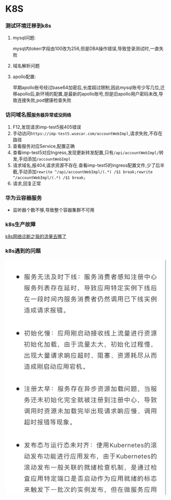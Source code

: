 # K8S

### 测试环境迁移到k8s

1. mysql问题:

   mysql内token字段由100改为256,但是DBA操作错误,导致登录测试时,一直失败

2. 域名解析问题

3. apollo配置:

   早期apollo账号经过base64加密后,长度超过限制,因此mysql账号少写几位,迁移apollo后,新环境的配置,是最新的apollo账号,但是旧apollo用户密码未改,导致连接失败,pod健康检查失败

### 访问域名报`服务器异常或没网络`

1. F12,发现请求imp-test5报405错误
2. 手动访问`https://imp-test5.wsecar.com/accountWebImpl`,请求失败,不存在路径
3. 查看服务对应Service,配置正确
4. 查看imp-test5对应Ingress,发现更新转发配置,只有`/api/accountWebImpl/`转发,手动添加`/accountWebImpl`
5. 请求域名,报404,请求资源不存在.查看imp-test5的ingress配置文件,少了后半截,手动添加`rewrite ^/api/accountWebImpl/(.*) /$1 break;rewrite ^/accountWebImpl/(.*) /$1 break;`
6. 请求,回复正常

### 华为云容器服务

* 监听器个数不够,导致整个容器集群不可用

### k8s生产故障

[k8s网络诊断之我的流量去哪了](https://developer.aliyun.com/article/780661)

### k8s遇到的问题

![k8s注册问题](./picture/k8s注册问题.JPG)

